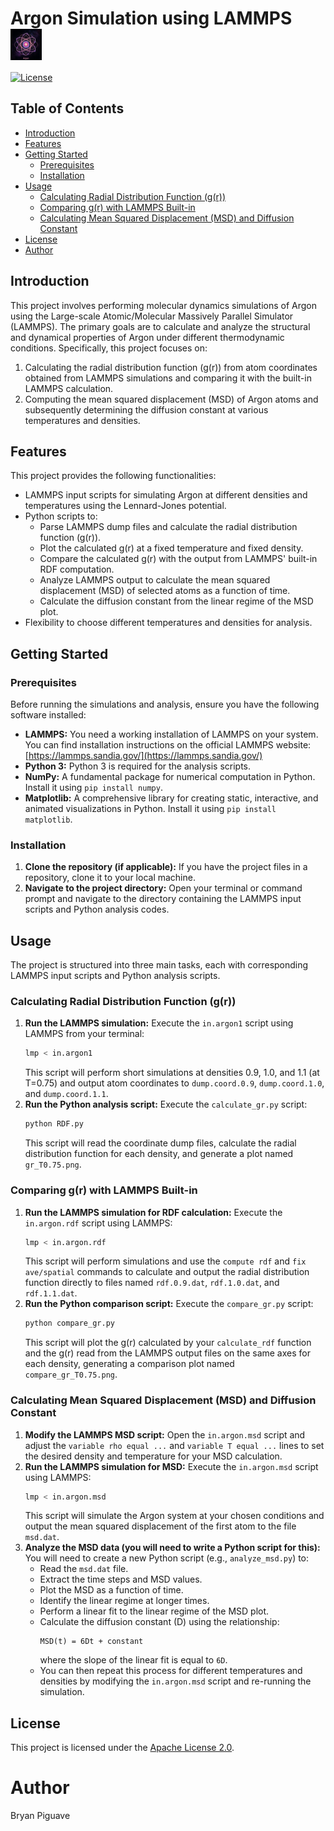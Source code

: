 # Argon Simulation using LAMMPS <img src="argon_gen.jpg" alt="Fancy Argon Atom" width="50" align="center">

[![License](https://img.shields.io/badge/License-Apache%202.0-blue.svg)](https://opensource.org/licenses/Apache-2.0)
## Table of Contents

- [Introduction](#introduction)
- [Features](#features)
- [Getting Started](#getting-started)
  - [Prerequisites](#prerequisites)
  - [Installation](#installation)
- [Usage](#usage)
  - [Calculating Radial Distribution Function (g(r))](#calculating-radial-distribution-function-gr)
  - [Comparing g(r) with LAMMPS Built-in](#comparing-gr-with-lammps-built-in)
  - [Calculating Mean Squared Displacement (MSD) and Diffusion Constant](#calculating-mean-squared-displacement-msd-and-diffusion-constant)
- [License](#license)
- [Author](#author)

## Introduction

This project involves performing molecular dynamics simulations of Argon using the Large-scale Atomic/Molecular Massively Parallel Simulator (LAMMPS). The primary goals are to calculate and analyze the structural and dynamical properties of Argon under different thermodynamic conditions. Specifically, this project focuses on:

1.  Calculating the radial distribution function (g(r)) from atom coordinates obtained from LAMMPS simulations and comparing it with the built-in LAMMPS calculation.
2.  Computing the mean squared displacement (MSD) of Argon atoms and subsequently determining the diffusion constant at various temperatures and densities.

## Features

This project provides the following functionalities:

* LAMMPS input scripts for simulating Argon at different densities and temperatures using the Lennard-Jones potential.
* Python scripts to:
    * Parse LAMMPS dump files and calculate the radial distribution function (g(r)).
    * Plot the calculated g(r)  at a fixed temperature and fixed density.
    * Compare the calculated g(r) with the output from LAMMPS' built-in RDF computation.
    * Analyze LAMMPS output to calculate the mean squared displacement (MSD) of selected atoms as a function of time.
    * Calculate the diffusion constant from the linear regime of the MSD plot.
* Flexibility to choose different temperatures and densities for analysis.

## Getting Started

### Prerequisites

Before running the simulations and analysis, ensure you have the following software installed:

* **LAMMPS:** You need a working installation of LAMMPS on your system. You can find installation instructions on the official LAMMPS website: [https://lammps.sandia.gov/](https://lammps.sandia.gov/)
* **Python 3:** Python 3 is required for the analysis scripts.
* **NumPy:** A fundamental package for numerical computation in Python. Install it using `pip install numpy`.
* **Matplotlib:** A comprehensive library for creating static, interactive, and animated visualizations in Python. Install it using `pip install matplotlib`.

### Installation

1.  **Clone the repository (if applicable):** If you have the project files in a repository, clone it to your local machine.
2.  **Navigate to the project directory:** Open your terminal or command prompt and navigate to the directory containing the LAMMPS input scripts and Python analysis codes.

## Usage

The project is structured into three main tasks, each with corresponding LAMMPS input scripts and Python analysis scripts.

### Calculating Radial Distribution Function (g(r))

1.  **Run the LAMMPS simulation:** Execute the `in.argon1` script using LAMMPS from your terminal:
    ```bash
    lmp < in.argon1
    ```
    This script will perform short simulations at densities 0.9, 1.0, and 1.1 (at T=0.75) and output atom coordinates to `dump.coord.0.9`, `dump.coord.1.0`, and `dump.coord.1.1`.
2.  **Run the Python analysis script:** Execute the `calculate_gr.py` script:
    ```bash
    python RDF.py
    ```
    This script will read the coordinate dump files, calculate the radial distribution function for each density, and generate a plot named `gr_T0.75.png`.

### Comparing g(r) with LAMMPS Built-in

1.  **Run the LAMMPS simulation for RDF calculation:** Execute the `in.argon.rdf` script using LAMMPS:
    ```bash
    lmp < in.argon.rdf
    ```
    This script will perform simulations and use the `compute rdf` and `fix ave/spatial` commands to calculate and output the radial distribution function directly to files named `rdf.0.9.dat`, `rdf.1.0.dat`, and `rdf.1.1.dat`.
2.  **Run the Python comparison script:** Execute the `compare_gr.py` script:
    ```bash
    python compare_gr.py
    ```
    This script will plot the g(r) calculated by your `calculate_rdf` function and the g(r) read from the LAMMPS output files on the same axes for each density, generating a comparison plot named `compare_gr_T0.75.png`.

### Calculating Mean Squared Displacement (MSD) and Diffusion Constant

1.  **Modify the LAMMPS MSD script:** Open the `in.argon.msd` script and adjust the `variable rho equal ...` and `variable T equal ...` lines to set the desired density and temperature for your MSD calculation.
2.  **Run the LAMMPS simulation for MSD:** Execute the `in.argon.msd` script using LAMMPS:
    ```bash
    lmp < in.argon.msd
    ```
    This script will simulate the Argon system at your chosen conditions and output the mean squared displacement of the first atom to the file `msd.dat`.
3.  **Analyze the MSD data (you will need to write a Python script for this):** You will need to create a new Python script (e.g., `analyze_msd.py`) to:
    * Read the `msd.dat` file.
    * Extract the time steps and MSD values.
    * Plot the MSD as a function of time.
    * Identify the linear regime at longer times.
    * Perform a linear fit to the linear regime of the MSD plot.
    * Calculate the diffusion constant (D) using the relationship:
        ```
        MSD(t) = 6Dt + constant
        ```
        where the slope of the linear fit is equal to `6D`.
    * You can then repeat this process for different temperatures and densities by modifying the `in.argon.msd` script and re-running the simulation.

## License

This project is licensed under the [Apache License 2.0](https://opensource.org/licenses/Apache-2.0).

# Author 
Bryan Piguave 